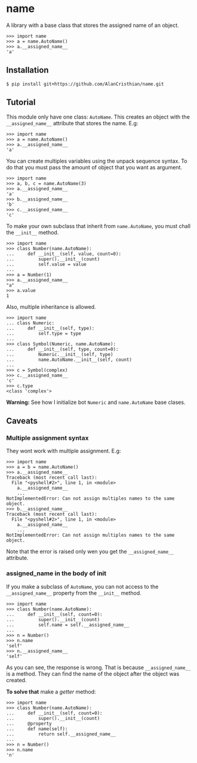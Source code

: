 # name

A library with a base class that stores the assigned name of an object.

```pycon
>>> import name
>>> a = name.AutoName()
>>> a.__assigned_name__
'a'
```

## Installation

```shell
$ pip install git+https://github.com/AlanCristhian/name.git
```

## Tutorial

This module only have one class: ``AutoName``. This creates an object with the
`__assigned_name__` attribute that stores the name. E.g:

```pycon
>>> import name
>>> a = name.AutoName()
>>> a.__assigned_name__
'a'
```

You can create multiples variables using the unpack sequence syntax. To do that
you must pass the amount of object that you want as argument.

```pycon
>>> import name
>>> a, b, c = name.AutoName(3)
>>> a.__assigned_name__
'a'
>>> b.__assigned_name__
'b'
>>> c.__assigned_name__
'c'
```

To make your own subclass that inherit from `name.AutoName`, you must chall
the `__init__` method.

```pycon
>>> import name
>>> class Number(name.AutoName):
...     def __init__(self, value, count=0):
...         super().__init__(count)
...         self.value = value
...
>>> a = Number(1)
>>> a.__assigned_name__
"a"
>>> a.value
1
```

Also, multiple inheritance is allowed.

```pycon
>>> import name
... class Numeric:
...     def __init__(self, type):
...         self.type = type
...
>>> class Symbol(Numeric, name.AutoName):
...     def __init__(self, type, count=0):
...         Numeric.__init__(self, type)
...         name.AutoName.__init__(self, count)
...
>>> c = Symbol(complex)
>>> c.__assigned_name__
'c'
>>> c.type
<class 'complex'>
```

**Warning:** See how I initialize bot `Numeric` and `name.AutoName`
base clases.

## Caveats

### Multiple assignment syntax

They wont work with multiple assignment. E.g:

```pycon
>>> import name
>>> a = b = name.AutoName()
>>> a.__assigned_name__
Traceback (most recent call last):
  File "<pyshell#2>", line 1, in <module>
    a.__assigned_name__
    ...
NotImplementedError: Can not assign multiples names to the same object.
>>> b.__assigned_name__
Traceback (most recent call last):
  File "<pyshell#2>", line 1, in <module>
    a.__assigned_name__
    ...
NotImplementedError: Can not assign multiples names to the same object.
```

Note that the error is raised only wen you get the `__assigned_name__`
attribute.

### __assigned_name__ in the body of __init__

If you make a subclass of `AutoName`, you can not access to the
`__assigned_name__` property from the `__init__` method.

```pycon
>>> import name
>>> class Number(name.AutoName):
...     def __init__(self, count=0):
...         super().__init__(count)
...         self.name = self.__assigned_name__
...
>>> n = Number()
>>> n.name
'self'
>>> n.__assigned_name__
'self'
```

As you can see, the response is wrong. That is because `__assigned_name__` is a
method. They can find the name of the object after the object was created.

**To solve that** make a *getter* method:

```pycon
>>> import name
>>> class Number(name.AutoName):
...     def __init__(self, count=0):
...         super().__init__(count)
...     @property
...     def name(self):
...         return self.__assigned_name__
...
>>> n = Number()
>>> n.name
'n'
```
